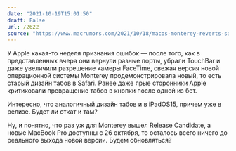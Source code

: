 ```yaml
---
date: "2021-10-19T15:01:50"
draft: False
url: /2622
source: "https://www.macrumors.com/2021/10/18/macos-monterey-reverts-safari-changes/?scrolla=5eb6d68b7fedc32c19ef33b4"
---
```


У Apple какая-то неделя признания ошибок — после того, как в представленных вчера они вернули разные порты, убрали TouchBar и даже увеличили разрешение камеры FaceTime, свежая версия новой операционной системы Monterey продемонстрировала новый, то есть старый дизайн табов в Safari. Ранее даже ярые сторонники Apple критиковали превращение табов в кнопки после одной из бет.

Интересно, что аналогичный дизайн табов и в iPadOS15, причем уже в релизе. Будет ли откат и там?

Ну, и понятно, что раз уж для Monterey вышел Release Candidate, а новые MacBook Pro доступны с 26 октября, то осталось всего ничего до реального выхода новой версии. Будем обновляться?
